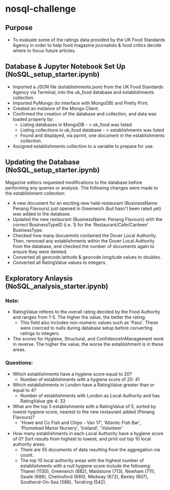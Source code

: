 # nosql-challenge  
## Purpose  
* To evaluate some of the ratings data provided by the UK Food Standards Agency in order to help food magazine journalists & food critics decide where to focus future articles.  

## Database & Jupyter Notebook Set Up (NoSQL_setup_starter.ipynb)  
* Imported a JSON file (establishments.json) from the UK Food Standards Agency via Terminal, into the uk_food database and establishments collection.  
* Imported PyMongo (to interface with MongoDB) and Pretty Print.  
* Created an instance of the Mongo Client.  
* Confirmed the creation of the database and collection, and data was loaded properly by:  
    * Listing databases in MongoDB - > uk_food was listed  
    * Listing collections in uk_food database - > establishments was listed  
    * Found and displayed, via pprint, one document in the establishments collection.  
* Assigned establishments collection to a variable to prepare for use.  

## Updating the Database (NoSQL_setup_starter.ipynb)  
Magazine editors requested modifications to the database before performing any queries or analysis. The following changes were made to the establishment collection:  
* A new document for an exciting new halal restaurant (BusinessName: Penang Flavours) just opened in Greenwich (but hasn't been rated yet) was added to the database.  
* Updated the new restaurant (BusinessName: Penang Flavours) with the correct BusinessTypeID (i.e. 1) for the 'Restaurant/Cafe/Canteen' BusinessType.  
* Checked how many docuemnts contained the Dover Local Authority. Then, removed any establishments within the Dover Local Authority from the database, and checked the number of documents again to ensure they were deleted.  
* Converted all geocode.latitude & geocode.longitude values to doubles.  
* Converted all RatingValue values to integers.  

## Exploratory Anlaysis (NoSQL_analysis_starter.ipynb)
### Note:  
* RatingValue referes to the overall rating decided by the Food Authority and ranges from 1-5. The higher the value, the better the rating.  
    * This field also includes non-numeric values such as 'Pass'. These were coerced to nulls during database setup before converting ratings to integers.  
* The scores for Hygiene, Structural, and ConfidenceInManagement work in reverse. The higher the value, the worse the establishment is in these areas.  

### Questions:
* Which establishments have a hygiene score equal to 20?  
    * Number of establishments with a hygiene score of 20: 41  
* Which establishments in London have a RatingValue greater than or equal to 4?  
    * Number of establishments with London as Local Authority and has RatingValue gte 4: 33  
* What are the top 5 establishments with a RatingValue of 5, sorted by lowest hygiene score, nearest to the new restaurant added (Penang Flavours)?  
    * 'Howe and Co Fish and Chips - Van 17', 'Atlantic Fish Bar', 'Plumstead Manor Nursery', 'Iceland', 'Volunteer'
* How many establishments in each Local Authority have a hygiene score of 0? Sort results from highest to lowest, and print out top 10 local authority areas.
    * There are 55 documents of data resulting from the aggregation via count.
    * The top 10 local authority areas with the highest number of establishments with a null hygiene score include the following: Thanet (1130), Greenwich (882), Maidstone (713), Newham (711), Swale (686), Chelmsford (680), Medway (672), Bexley (607), Southend-On-Sea (586), Tendring (542).
